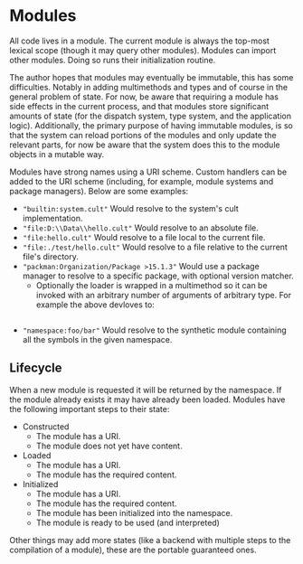 # Modules

All code lives in a module. The current module is always the top-most lexical scope (though it may query other modules). Modules can import other modules. Doing so runs their initialization routine.

The author hopes that modules may eventually be immutable, this has some difficulties. Notably in adding multimethods and types and of course in the general problem of state. For now, be aware that requiring a module has side effects in the current process, and that modules store significant amounts of state (for the dispatch system, type system, and the application logic). Additionally, the primary purpose of having immutable modules, is so that the system can reload portions of the modules and only update the relevant parts, for now be aware that the system does this to the module objects in a mutable way.

Modules have strong names using a URI scheme. Custom handlers can be added to the URI scheme (including, for example, module systems and package managers). Below are some examples:

* `"builtin:system.cult"` Would resolve to the system's cult implementation.
* `"file:D:\\Data\\hello.cult"` Would resolve to an absolute file.
* `"file:hello.cult"` Would resolve to a file local to the current file.
* `"file:./test/hello.cult"` Would resolve to a file relative to the current file's directory.
* `"packman:Organization/Package >15.1.3"` Would use a package manager to resolve to a specific package, with optional version matcher.
  * Optionally the loader is wrapped in a multimethod so it can be invoked with an arbitrary number of arguments of arbitrary type. For example the above devloves to:
    ``` (cult/load "packman" "Organization/Package" (packman/Match :greater-than v:15.1.3))
    ```
* `"namespace:foo/bar"` Would resolve to the synthetic module containing all the symbols in the given namespace.

## Lifecycle

When a new module is requested it will be returned by the namespace. If the module already exists it may have already been loaded. Modules have the following important steps to their state:

* Constructed
  * The module has a URI.
  * The module does not yet have content.
* Loaded
  * The module has a URI.
  * The module has the required content.
* Initialized
  * The module has a URI.
  * The module has the required content.
  * The module has been initialized into the namespace.
  * The module is ready to be used (and interpreted)

Other things may add more states (like a backend with multiple steps to the compilation of a module), these are the portable guaranteed ones.
